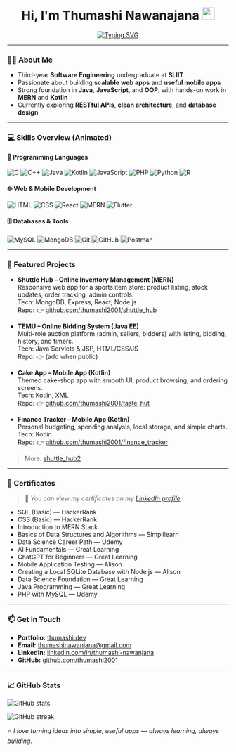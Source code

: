 <!-- Profile Header -->
<h1 align="center">
  Hi, I'm Thumashi Nawanajana 
  <img src="https://raw.githubusercontent.com/MartinHeinz/MartinHeinz/master/wave.gif" width="28px" alt="wave"/>
</h1>

<!-- Typing animation -->
<p align="center">
  <a href="https://github.com/thumashi2001">
    <img src="https://readme-typing-svg.demolab.com?font=Inter&weight=600&size=20&pause=1200&center=true&vCenter=true&random=false&width=600&lines=Software+Engineering+Undergraduate+%40+SLIIT;Web+%26+Mobile+Developer;MERN+%26+Java+Enthusiast;Always+learning%2C+always+building+%F0%9F%9A%80" alt="Typing SVG" />
  </a>
</p>

---

### 👩‍🎓 About Me
- Third-year **Software Engineering** undergraduate at **SLIIT**  
- Passionate about building **scalable web apps** and **useful mobile apps**  
- Strong foundation in **Java**, **JavaScript**, and **OOP**, with hands-on work in **MERN** and **Kotlin**  
- Currently exploring **RESTful APIs**, **clean architecture**, and **database design**

---

### 💻 Skills Overview (Animated)

#### 🧠 Programming Languages  
![C](https://img.shields.io/badge/C-85%25-blue?style=for-the-badge)
![C++](https://img.shields.io/badge/C++-80%25-blue?style=for-the-badge)
![Java](https://img.shields.io/badge/Java-90%25-red?style=for-the-badge)
![Kotlin](https://img.shields.io/badge/Kotlin-75%25-purple?style=for-the-badge)
![JavaScript](https://img.shields.io/badge/JavaScript-88%25-yellow?style=for-the-badge)
![PHP](https://img.shields.io/badge/PHP-70%25-8892BF?style=for-the-badge)
![Python](https://img.shields.io/badge/Python-78%25-3776AB?style=for-the-badge)
![R](https://img.shields.io/badge/R-60%25-276DC3?style=for-the-badge)

#### 🌐 Web & Mobile Development  
![HTML](https://img.shields.io/badge/HTML-90%25-E34F26?style=for-the-badge)
![CSS](https://img.shields.io/badge/CSS-85%25-1572B6?style=for-the-badge)
![React](https://img.shields.io/badge/React-80%25-61DAFB?style=for-the-badge)
![MERN](https://img.shields.io/badge/MERN-75%25-43A047?style=for-the-badge)
![Flutter](https://img.shields.io/badge/Flutter-65%25-02569B?style=for-the-badge)

#### 🗄️ Databases & Tools  
![MySQL](https://img.shields.io/badge/MySQL-85%25-4479A1?style=for-the-badge)
![MongoDB](https://img.shields.io/badge/MongoDB-75%25-47A248?style=for-the-badge)
![Git](https://img.shields.io/badge/Git-88%25-F05032?style=for-the-badge)
![GitHub](https://img.shields.io/badge/GitHub-88%25-181717?style=for-the-badge)
![Postman](https://img.shields.io/badge/Postman-80%25-FF6C37?style=for-the-badge)

---

### 🚀 Featured Projects
- **Shuttle Hub – Online Inventory Management (MERN)**  
  Responsive web app for a sports item store: product listing, stock updates, order tracking, admin controls.  
  Tech: MongoDB, Express, React, Node.js  
  Repo: 👉 [github.com/thumashi2001/shuttle_hub](https://github.com/thumashi2001/shuttle_hub)

- **TEMU – Online Bidding System (Java EE)**  
  Multi-role auction platform (admin, sellers, bidders) with listing, bidding, history, and timers.  
  Tech: Java Servlets & JSP, HTML/CSS/JS  
  Repo: 👉 (add when public)

- **Cake App – Mobile App (Kotlin)**  
  Themed cake-shop app with smooth UI, product browsing, and ordering screens.  
  Tech: Kotlin, XML  
  Repo: 👉 [github.com/thumashi2001/taste_hut](https://github.com/thumashi2001/taste_hut)

- **Finance Tracker – Mobile App (Kotlin)**  
  Personal budgeting, spending analysis, local storage, and simple charts.  
  Tech: Kotlin  
  Repo: 👉 [github.com/thumashi2001/finance_tracker](https://github.com/thumashi2001/finance_tracker)

> More: [shuttle_hub2](https://github.com/thumashi2001/shuttle_hub2)

---

### 🏅 Certificates
> 📜 *You can view my certificates on my [LinkedIn profile](https://www.linkedin.com/in/thumashi-nawanjana/).* 
- SQL (Basic) — HackerRank  
- CSS (Basic) — HackerRank  
- Introduction to MERN Stack  
- Basics of Data Structures and Algorithms — Simplilearn  
- Data Science Career Path — Udemy  
- AI Fundamentals — Great Learning  
- ChatGPT for Beginners — Great Learning  
- Mobile Application Testing — Alison  
- Creating a Local SQLite Database with Node.js — Alison  
- Data Science Foundation — Great Learning  
- Java Programming — Great Learning  
- PHP with MySQL — Udemy  

---

### 📫 Get in Touch
- **Portfolio:** [thumashi.dev](https://thumashi.dev/)  
- **Email:** thumashinawanjana@gmail.com  
- **LinkedIn:** [linkedin.com/in/thumashi-nawanjana](https://www.linkedin.com/in/thumashi-nawanjana/)  
- **GitHub:** [github.com/thumashi2001](https://github.com/thumashi2001)

---

### 📈 GitHub Stats
<p align="left">
  <img src="https://github-readme-stats.vercel.app/api?username=thumashi2001&show_icons=true&hide_border=true" alt="GitHub stats" />
</p>
<p align="left">
  <img src="https://github-readme-streak-stats.herokuapp.com/?user=thumashi2001&hide_border=true" alt="GitHub streak" />
</p>

<!-- Optional fun line -->
⭐️ *I love turning ideas into simple, useful apps — always learning, always building.*
